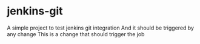 # jenkins-git

A simple project to test jenkins git integration
And it should be triggered by any change
This is a change that should trigger the job
